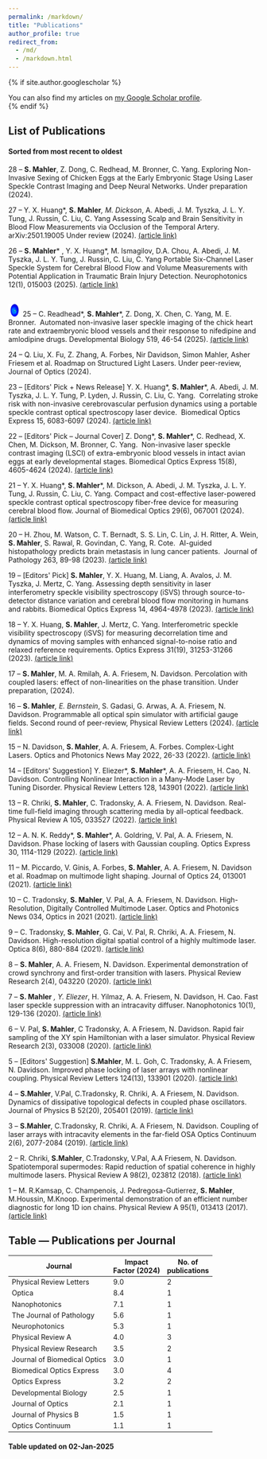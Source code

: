 ```yaml
---
permalink: /markdown/
title: "Publications"
author_profile: true
redirect_from: 
  - /md/
  - /markdown.html
---
```


{% if site.author.googlescholar %}
 <div class="wordwrap">You can also find my articles on <a href="{{site.author.googlescholar}}" target="_blank">my Google Scholar profile</a>.</div>
{% endif %}
  
## List of Publications 
#### Sorted from most recent to oldest
28 – <b>S. Mahler</b>, Z. Dong, C. Redhead, M. Bronner, C. Yang. Exploring Non-Invasive Sexing of Chicken Eggs at the Early Embryonic Stage Using Laser Speckle Contrast Imaging and Deep Neural Networks. Under preparation (2024).

27 – Y. X. Huang*, <b>S. Mahler</b>*, M. Dickson*, A. Abedi, J. M. Tyszka, J. L. Y. Tung, J. Russin, C. Liu, C. Yang Assessing Scalp and Brain Sensitivity in Blood Flow Measurements via Occlusion of the Temporal Artery. arXiv:2501.19005 Under review (2024).  <a href="https://doi.org/10.48550/arXiv.2501.19005" target="_blank">(article link)</a>

26 – <b>S. Mahler</b>* , Y. X. Huang*, M. Ismagilov, D.A. Chou, A. Abedi, J. M. Tyszka, J. L. Y. Tung, J. Russin, C. Liu, C. Yang Portable Six-Channel Laser Speckle System for Cerebral Blood Flow and Volume Measurements with Potential Application in Traumatic Brain Injury Detection. Neurophotonics 12(1), 015003 (2025). <a href="https://doi.org/10.1117/1.NPh.12.1.015003" target="_blank">(article link)</a>

<br> <img src="../images/25_nifedipine_paper_image.png" alt="25_nifedipine_paper" style="width:25px;height:25px;"> 25 – C. Readhead*, <b>S. Mahler</b>*, Z. Dong, X. Chen, C. Yang, M. E. Bronner.  Automated non-invasive laser speckle imaging of the chick heart rate and extraembryonic blood vessels and their response to nifedipine and amlodipine drugs. Developmental Biology 519, 46-54 (2025). <a href="https://doi.org/10.1016/j.ydbio.2024.12.005" target="_blank">(article link)</a>

24 – Q. Liu, X. Fu, Z. Zhang, A. Forbes, Nir Davidson, Simon Mahler, Asher Friesem et al. Roadmap on Structured Light Lasers. Under peer-review, Journal of Optics (2024).

23 – [Editors' Pick + News Release] Y. X. Huang*, <b>S. Mahler</b>*, A. Abedi, J. M. Tyszka, J. L. Y. Tung, P. Lyden, J. Russin, C. Liu, C. Yang.  Correlating stroke risk with non-invasive cerebrovascular perfusion dynamics using a portable speckle contrast optical spectroscopy laser device.  Biomedical Optics Express 15, 6083-6097 (2024). <a href="https://doi.org/10.1364/BOE.534796" target="_blank">(article link)</a>

22 – [Editors' Pick – Journal Cover] Z. Dong*, <b>S. Mahler</b>*, C. Redhead, X. Chen, M. Dickson, M. Bronner, C. Yang.  Non-invasive laser speckle contrast imaging (LSCI) of extra-embryonic blood vessels in intact avian eggs at early developmental stages. Biomedical Optics Express 15(8), 4605-4624 (2024). <a href="https://doi.org/10.1364/BOE.530366" target="_blank">(article link)</a>

21 – Y. X. Huang*, <b>S. Mahler</b>*, M. Dickson, A. Abedi, J. M. Tyszka, J. L. Y. Tung, J. Russin, C. Liu, C. Yang. Compact and cost-effective laser-powered speckle contrast optical spectroscopy fiber-free device for measuring cerebral blood flow. Journal of Biomedical Optics 29(6), 067001 (2024). <a href="https://doi.org/10.1117/1.jbo.29.6.067001" target="_blank">(article link)</a>

20 – H. Zhou, M. Watson, C. T. Bernadt, S. S. Lin, C. Lin, J. H. Ritter, A. Wein, <b>S. Mahler</b>, S. Rawal, R. Govindan, C. Yang, R. Cote.  AI-guided histopathology predicts brain metastasis in lung cancer patients.  Journal of Pathology 263, 89-98 (2023). <a href="https://doi.org/10.1002/path.6263" target="_blank">(article link)</a>

19 – [Editors' Pick] <b>S. Mahler</b>, Y. X. Huang, M. Liang, A. Avalos, J. M. Tyszka, J. Mertz, C. Yang. Assessing depth sensitivity in laser interferometry speckle visibility spectroscopy (iSVS) through source-to-detector distance variation and cerebral blood flow monitoring in humans and rabbits. Biomedical Optics Express 14, 4964-4978 (2023). <a href="https://doi.org/10.1364/BOE.498815" target="_blank">(article link)</a>

18 – Y. X. Huang, <b>S. Mahler</b>, J. Mertz, C. Yang. Interferometric speckle visibility spectroscopy (iSVS) for measuring decorrelation time and dynamics of moving samples with enhanced signal-to-noise ratio and relaxed reference requirements. Optics Express 31(19), 31253-31266 (2023). <a href="https://doi.org/10.1364/OE.499473" target="_blank">(article link)</a>

17 – <b>S. Mahler</b>, M. A. Rmilah, A. A. Friesem, N. Davidson. Percolation with coupled lasers: effect of non-linearities on the phase transition. Under preparation, (2024).

16 – <b>S. Mahler</b>*, E. Bernstein*, S. Gadasi, G. Arwas, A. A. Friesem, N. Davidson. Programmable all optical spin simulator with artificial gauge fields. Second round of peer-review, Physical Review Letters (2024). <a href="https://arxiv.org/abs/2408.13865" target="_blank">(article link)</a>

15 – N. Davidson, <b>S. Mahler</b>, A. A. Friesem, A. Forbes. Complex-Light Lasers. Optics and Photonics News May 2022, 26-33 (2022). <a href="https://doi.org/10.1364/OPN.33.5.000026" target="_blank">(article link)</a>

14 – [Editors' Suggestion] Y. Eliezer*, <b>S. Mahler</b>*, A. A. Friesem, H. Cao, N. Davidson. Controlling Nonlinear Interaction in a Many-Mode Laser by Tuning Disorder. Physical Review Letters 128, 143901 (2022). <a href="https://doi.org/10.1103/PhysRevLett.128.143901" target="_blank">(article link)</a>

13 – R. Chriki, <b>S. Mahler</b>, C. Tradonsky, A. A. Friesem, N. Davidson. Real-time full-field imaging through scattering media by all-optical feedback. Physical Review A 105, 033527 (2022). <a href="https://doi.org/10.1103/PhysRevA.105.033527" target="_blank">(article link)</a>

12 – A. N. K. Reddy*, <b>S. Mahler</b>*, A. Goldring, V. Pal, A. A. Friesem, N. Davidson. Phase locking of lasers with Gaussian coupling. Optics Express 30, 1114-1129 (2022). <a href="https://doi.org/10.1364/OE.439957" target="_blank">(article link)</a>

11 – M. Piccardo, V. Ginis, A. Forbes, <b>S. Mahler</b>, A. A. Friesem, N. Davidson et al. Roadmap on multimode light shaping. Journal of Optics 24, 013001 (2021). <a href="https://doi.org/10.1088/2040-8986/ac3a9d" target="_blank">(article link)</a>

10 – C. Tradonsky, <b>S. Mahler</b>, V. Pal, A. A. Friesem, N. Davidson. High-Resolution, Digitally Controlled Multimode Laser. Optics and Photonics News 034, Optics in 2021 (2021). <a href="https://www.optica-opn.org/home/articles/volume_32/december_2021/extras/high-resolution_digitally_controlled_multimode_las/" target="_blank">(article link)</a>

9 – C. Tradonsky, <b>S. Mahler</b>, G. Cai, V. Pal, R. Chriki, A. A. Friesem, N. Davidson. High-resolution digital spatial control of a highly multimode laser. Optica 8(6), 880-884 (2021). <a href="https://doi.org/10.1364/OPTICA.423140" target="_blank">(article link)</a>

8 – <b>S. Mahler</b>, A. A. Friesem, N. Davidson. Experimental demonstration of crowd synchrony and first-order transition with lasers. Physical Review Research 2(4), 043220 (2020). <a href="https://doi.org/10.1103/PhysRevResearch.2.043220" target="_blank">(article link)</a>

7 – <b>S. Mahler</b> *, Y. Eliezer*, H. Yilmaz, A. A. Friesem, N. Davidson, H. Cao. Fast laser speckle suppression with an intracavity diffuser. Nanophotonics 10(1), 129-136 (2020). <a href="https://doi.org/10.1515/nanoph-2020-0390" target="_blank">(article link)</a>

6 – V. Pal, <b>S. Mahler</b>, C Tradonsky, A. A Friesem, N. Davidson. Rapid fair sampling of the XY spin Hamiltonian with a laser simulator. Physical Review Research 2(3), 033008 (2020). <a href="https://doi.org/10.1103/PhysRevResearch.2.033008" target="_blank">(article link)</a>

5 – [Editors' Suggestion] <b>S.Mahler</b>, M. L. Goh, C. Tradonsky, A. A Friesem, N. Davidson. Improved phase locking of laser arrays with nonlinear coupling. Physical Review Letters 124(13), 133901 (2020).  <a href="https://doi.org/10.1103/PhysRevLett.124.133901" target="_blank">(article link)</a>

4 – <b>S.Mahler</b>, V.Pal, C.Tradonsky, R. Chriki, A. A Friesem, N. Davidson. Dynamics of dissipative topological defects in coupled phase oscillators. Journal of Physics B 52(20), 205401 (2019). <a href="https://doi.org/10.1088/1361-6455/ab3d00" target="_blank">(article link)</a>

3 – <b>S.Mahler</b>, C.Tradonsky, R. Chriki, A. A Friesem, N. Davidson. Coupling of laser arrays with intracavity elements in the far-field OSA Optics Continuum 2(6), 2077-2084 (2019).  <a href="https://doi.org/10.1364/OSAC.2.002077" target="_blank">(article link)</a>

2 – R. Chriki, <b>S.Mahler</b>, C.Tradonsky, V.Pal, A.A Friesem, N. Davidson. Spatiotemporal supermodes: Rapid reduction of spatial coherence in highly multimode lasers. Physical Review A 98(2), 023812 (2018). <a href="https://doi.org/10.1103/PhysRevA.98.023812" target="_blank">(article link)</a>

1 – M. R.Kamsap, C. Champenois, J. Pedregosa-Gutierrez, <b>S. Mahler</b>, M.Houssin, M.Knoop. Experimental demonstration of an efficient number diagnostic for long 1D ion chains. Physical Review A 95(1), 013413 (2017). <a href="https://doi.org/10.1103/PhysRevA.95.013413" target="_blank">(article link)</a>

## Table — Publications per Journal

| Journal                            | Impact <br> Factor (2024)   | No. of <br> publications|
| --------                           | ------               | --- |
| Physical Review Letters            | 9.0                  | 2   |
| Optica                             | 8.4                  | 1   |
| Nanophotonics                      | 7.1                  | 1   |
| The Journal of Pathology           | 5.6                  | 1   |
| Neurophotonics                     | 5.3                  | 1   |
| Physical Review A                  | 4.0                  | 3   |
| Physical Review Research           | 3.5                  | 2   |
| Journal of Biomedical Optics       | 3.0                  | 1   |
| Biomedical Optics Express          | 3.0                  | 4   |
| Optics Express                     | 3.2                  | 2   |
| Developmental Biology              | 2.5                  | 1   |
| Journal of Optics                  | 2.1                  | 1   |
| Journal of Physics B               | 1.5                  | 1   |
| Optics Continuum                   | 1.1                  | 1   |

#### Table updated on 02-Jan-2025





